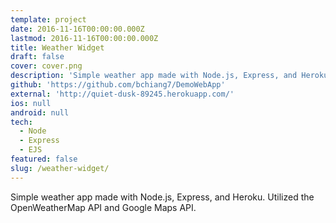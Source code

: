 ```yaml
---
template: project
date: 2016-11-16T00:00:00.000Z
lastmod: 2016-11-16T00:00:00.000Z
title: Weather Widget
draft: false
cover: cover.png
description: 'Simple weather app made with Node.js, Express, and Heroku. Utilized the OpenWeatherMap API and Google Maps API.'
github: 'https://github.com/bchiang7/DemoWebApp'
external: 'http://quiet-dusk-89245.herokuapp.com/'
ios: null
android: null
tech:
  - Node
  - Express
  - EJS
featured: false
slug: /weather-widget/
---
```


Simple weather app made with Node.js, Express, and Heroku. Utilized the OpenWeatherMap API and Google Maps API.

